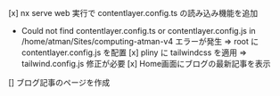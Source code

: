 [x] nx serve web 実行で contentlayer.config.ts の読み込み機能を追加
 * Could not find contentlayer.config.ts or contentlayer.config.js in /home/atman/Sites/computing-atman-v4 エラーが発生 => root に contentlayer.config.js を配置
[x] pliny に tailwindcss を適用 => tailwind.config.js 修正が必要
[x] Home画面にブログの最新記事を表示

[] ブログ記事のページを作成
